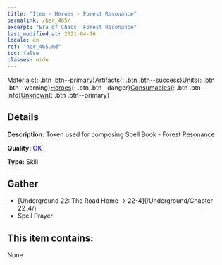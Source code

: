 ```yaml
---
title: "Item - Heroes - Forest Resonance"
permalink: /her_465/
excerpt: "Era of Chaos  Forest Resonance"
last_modified_at: 2021-04-16
locale: en
ref: "her_465.md"
toc: false
classes: wide
---
```

 [Materials](/Items/){: .btn .btn--primary}[Artifacts](/Items/Artifacts/){: .btn .btn--success}[Units](/Items/Units/){: .btn .btn--warning}[Heroes](/Items/Heroes/){: .btn .btn--danger}[Consumables](/Items/Consumables/){: .btn .btn--info}[Unknown](/Items/Unknown/){: .btn .btn--primary}

## Details
 **Description:** Token used for composing Spell Book - Forest Resonance

 **Quality:** <span style="color: #0000CD">OK</span>

 **Type:** Skill

## Gather

*    [Underground 22: The Road Home -> 22-4](/Underground/Chapter 22_4/) 
*    Spell Prayer 

## This item contains:

  None

